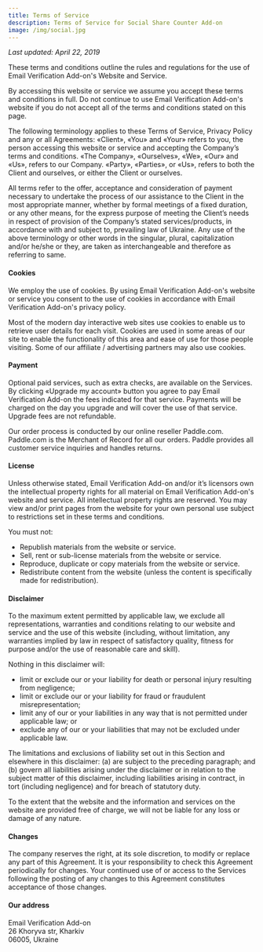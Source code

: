 ```yaml
---
title: Terms of Service
description: Terms of Service for Social Share Counter Add-on
image: /img/social.jpg
---
```

_Last updated: April 22, 2019_

These terms and conditions outline the rules and regulations for the use of Email Verification Add-on's Website and Service.

By accessing this website or service we assume you accept these terms and conditions in full. Do not continue to use Email Verification Add-on's website if you do not accept all of the terms and conditions stated on this page.

The following terminology applies to these Terms of Service, Privacy Policy  and any or all Agreements: «Client», «You» and «Your» refers to you, the person accessing this website or service and accepting the Company’s terms and conditions. «The Company», «Ourselves», «We», «Our» and «Us», refers to our Company. «Party», «Parties», or «Us», refers to both the Client and ourselves, or either the Client or ourselves. 

All terms refer to the offer, acceptance and consideration of payment necessary to undertake the process of our assistance to the Client in the most appropriate manner, whether by formal meetings of a fixed duration, or any other means, for the express purpose of meeting the Client’s needs in respect of provision of the Company’s stated services/products, in accordance with and subject to, prevailing law of Ukraine. Any use of the above terminology or other words in the singular, plural, capitalization and/or he/she or they, are taken as interchangeable and therefore as referring to same.

#### **Cookies**

We employ the use of cookies. By using Email Verification Add-on's website or service you consent to the use of cookies in accordance with Email Verification Add-on's privacy policy.

Most of the modern day interactive web sites use cookies to enable us to retrieve user details for each visit. Cookies are used in some areas of our site to enable the functionality of this area and ease of use for those people visiting. Some of our affiliate / advertising partners may also use cookies.

#### **Payment**

Optional paid services, such as extra checks, are available on the Services. By clicking «Upgrade my account» button you agree to pay Email Verification Add-on the fees indicated for that service. Payments will be charged on the day you upgrade and will cover the use of that service. Upgrade fees are not refundable.

Our order process is conducted by our online reseller Paddle.com. Paddle.com is the Merchant of Record for all our orders. Paddle provides all customer service inquiries and handles returns.

#### **License**

Unless otherwise stated, Email Verification Add-on and/or it’s licensors own the intellectual property rights for all material on Email Verification Add-on's website and service. All intellectual property rights are reserved. You may view and/or print pages from the website for your own personal use subject to restrictions set in these terms and conditions.

You must not:

* Republish materials from the website or service.
* Sell, rent or sub-license materials from the website or service.
* Reproduce, duplicate or copy materials from the website or service.
* Redistribute content from the website (unless the content is specifically made for redistribution).

#### **Disclaimer**

To the maximum extent permitted by applicable law, we exclude all representations, warranties and conditions relating to our website and service and the use of this website (including, without limitation, any warranties implied by law in respect of satisfactory quality, fitness for purpose and/or the use of reasonable care and skill). 

Nothing in this disclaimer will:

* limit or exclude our or your liability for death or personal injury resulting from negligence;
* limit or exclude our or your liability for fraud or fraudulent misrepresentation;
* limit any of our or your liabilities in any way that is not permitted under applicable law; or
* exclude any of our or your liabilities that may not be excluded under applicable law.

The limitations and exclusions of liability set out in this Section and elsewhere in this disclaimer: (a) are subject to the preceding paragraph; and (b) govern all liabilities arising under the disclaimer or in relation to the subject matter of this disclaimer, including liabilities arising in contract, in tort (including negligence) and for breach of statutory duty.

To the extent that the website and the information and services on the website are provided free of charge, we will not be liable for any loss or damage of any nature.

#### **Changes**

The company reserves the right, at its sole discretion, to modify or replace any part of this Agreement. It is your responsibility to check this Agreement periodically for changes. Your continued use of or access to the Services following the posting of any changes to this Agreement constitutes acceptance of those changes.

#### **Our address**

Email Verification Add-on\
26 Khoryva str, Kharkiv\
06005, Ukraine
